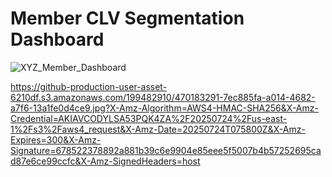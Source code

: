 # Member CLV Segmentation Dashboard

![XYZ_Member_Dashboard](https://github.com/user-attachments/assets/7ec885fa-a014-4682-a7f6-13a1fe0d4ce9)

https://github-production-user-asset-6210df.s3.amazonaws.com/199482910/470183291-7ec885fa-a014-4682-a7f6-13a1fe0d4ce9.jpg?X-Amz-Algorithm=AWS4-HMAC-SHA256&X-Amz-Credential=AKIAVCODYLSA53PQK4ZA%2F20250724%2Fus-east-1%2Fs3%2Faws4_request&X-Amz-Date=20250724T075800Z&X-Amz-Expires=300&X-Amz-Signature=678522378892a881b39c6e9904e85eee5f5007b4b57252695cad87e6ce99ccfc&X-Amz-SignedHeaders=host
